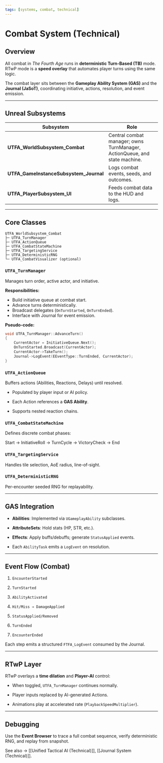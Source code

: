 ```yaml
---
tags: [systems, combat, technical]
---
```


# Combat System (Technical)

## Overview
All combat in *The Fourth Age* runs in **deterministic Turn-Based (TB)** mode.  
RTwP mode is a **speed overlay** that automates player turns using the same logic.  

The combat layer sits between the **Gameplay Ability System (GAS)** and the **Journal (JaSoT)**, coordinating initiative, actions, resolution, and event emission.

---

## Unreal Subsystems

| Subsystem | Role |
|------------|------|
| **UTFA_WorldSubsystem_Combat** | Central combat manager; owns TurnManager, ActionQueue, and state machine. |
| **UTFA_GameInstanceSubsystem_Journal** | Logs combat events, seeds, and outcomes. |
| **UTFA_PlayerSubsystem_UI** | Feeds combat data to the HUD and logs. |

---

## Core Classes

```
UTFA_WorldSubsystem_Combat  
├─ UTFA_TurnManager  
├─ UTFA_ActionQueue  
├─ UTFA_CombatStateMachine  
├─ UTFA_TargetingService  
├─ UTFA_DeterministicRNG  
└─ UTFA_CombatVisualizer (optional)

```

### `UTFA_TurnManager`
Manages turn order, active actor, and initiative.

**Responsibilities:**
- Build initiative queue at combat start.
- Advance turns deterministically.
- Broadcast delegates (`OnTurnStarted`, `OnTurnEnded`).
- Interface with Journal for event emission.

**Pseudo-code:**
```cpp
void UTFA_TurnManager::AdvanceTurn()
{
    CurrentActor = InitiativeQueue.Next();
    OnTurnStarted.Broadcast(CurrentActor);
    CurrentActor->TakeTurn();
    Journal->LogEvent(EEventType::TurnEnded, CurrentActor);
}
```

### `UTFA_ActionQueue`

Buffers actions (Abilities, Reactions, Delays) until resolved.

- Populated by player input or AI policy.
    
- Each Action references a **GAS Ability**.
    
- Supports nested reaction chains.
    

### `UTFA_CombatStateMachine`

Defines discrete combat phases:

Start → InitiativeRoll → TurnCycle → VictoryCheck → End
### `UTFA_TargetingService`

Handles tile selection, AoE radius, line-of-sight.

### `UTFA_DeterministicRNG`

Per-encounter seeded RNG for replayability.

---

## GAS Integration

- **Abilities**: Implemented via `UGameplayAbility` subclasses.
    
- **AttributeSets**: Hold stats (HP, STR, etc.).
    
- **Effects**: Apply buffs/debuffs; generate `StatusApplied` events.
    
- Each `AbilityTask` emits a `LogEvent` on resolution.
    

---

## Event Flow (Combat)

1. `EncounterStarted`
    
2. `TurnStarted`
    
3. `AbilityActivated`
    
4. `Hit/Miss → DamageApplied`
    
5. `StatusApplied/Removed`
    
6. `TurnEnded`
    
7. `EncounterEnded`
    

Each step emits a structured `FTFA_LogEvent` consumed by the Journal.

---

## RTwP Layer

RTwP overlays a **time dilation** and **Player-AI** control:

- When toggled, `UTFA_TurnManager` continues normally.
    
- Player inputs replaced by AI-generated Actions.
    
- Animations play at accelerated rate (`PlaybackSpeedMultiplier`).
    

---

## Debugging

Use the **Event Browser** to trace a full combat sequence, verify deterministic RNG, and replay from snapshot.

See also → [[Unified Tactical AI (Technical)]], [[Journal System (Technical)]].
